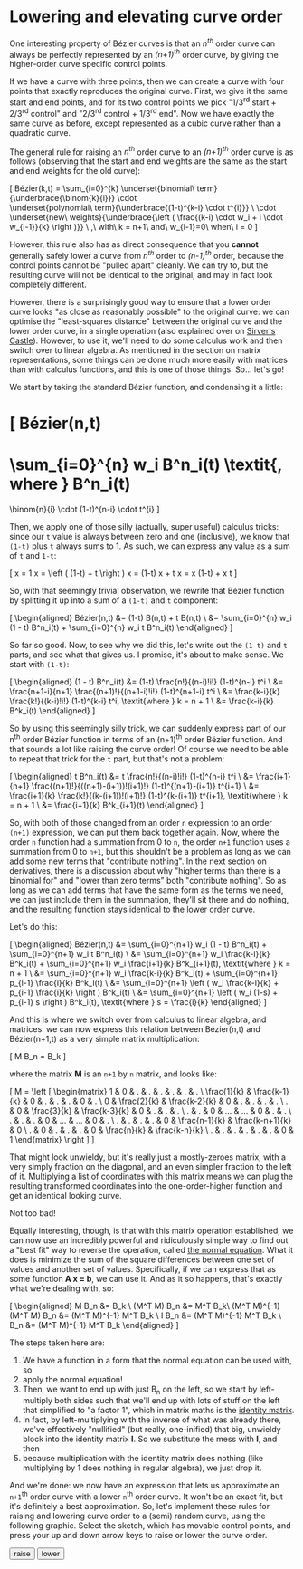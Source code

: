 # Lowering and elevating curve order

One interesting property of Bézier curves is that an *n<sup>th</sup>* order curve can always be perfectly represented by an *(n+1)<sup>th</sup>* order curve, by giving the higher-order curve specific control points.

If we have a curve with three points, then we can create a curve with four points that exactly reproduces the original curve. First, we give it the same start and end points, and for its two control points we pick "1/3<sup>rd</sup> start + 2/3<sup>rd</sup> control" and "2/3<sup>rd</sup> control + 1/3<sup>rd</sup> end". Now we have exactly the same curve as before, except represented as a cubic curve rather than a quadratic curve.

The general rule for raising an *n<sup>th</sup>* order curve to an *(n+1)<sup>th</sup>* order curve is as follows (observing that the start and end weights are the same as the start and end weights for the old curve):

\[
  Bézier(k,t) = \sum_{i=0}^{k}
                \underset{binomial\ term}{\underbrace{\binom{k}{i}}}
                \cdot\
                \underset{polynomial\ term}{\underbrace{(1-t)^{k-i} \cdot t^{i}}}
                \ \cdot \
                \underset{new\ weights}{\underbrace{\left ( \frac{(k-i) \cdot w_i + i \cdot w_{i-1}}{k} \right )}}
  \ ,\ with\ k = n+1\ and\ w_{i-1}=0\ when\ i = 0
\]

However, this rule also has as direct consequence that you **cannot** generally safely lower a curve from *n<sup>th</sup>* order to *(n-1)<sup>th</sup>* order, because the control points cannot be "pulled apart" cleanly. We can try to, but the resulting curve will not be identical to the original, and may in fact look completely different.

However, there is a surprisingly good way to ensure that a lower order curve looks "as close as reasonably possible" to the original curve: we can optimise the "least-squares distance" between the original curve and the lower order curve, in a single operation (also explained over on [Sirver's Castle](http://www.sirver.net/blog/2011/08/23/degree-reduction-of-bezier-curves)). However, to use it, we'll need to do some calculus work and then switch over to linear algebra. As mentioned in the section on matrix representations, some things can be done much more easily with matrices than with calculus functions, and this is one of those things. So... let's go!

We start by taking the standard Bézier function, and condensing it a little:

\[
  Bézier(n,t)
  =
  \sum_{i=0}^{n} w_i B^n_i(t)
  \textit{, where }
  B^n_i(t)
  =
  \binom{n}{i} \cdot (1-t)^{n-i} \cdot t^{i}
\]

Then, we apply one of those silly (actually, super useful) calculus tricks: since our `t` value is always between zero and one (inclusive), we know that `(1-t)` plus `t` always sums to 1. As such, we can express any value as a sum of `t` and `1-t`:

\[
  x = 1 x = \left ( (1-t) + t \right ) x = (1-t) x + t x = x (1-t) + x t
\]

So, with that seemingly trivial observation, we rewrite that Bézier function by splitting it up into a sum of a `(1-t)` and `t` component:

\[
  \begin{aligned}
    Bézier(n,t) &= (1-t) B(n,t) + t B(n,t) \\
                &= \sum_{i=0}^{n} w_i (1 - t) B^n_i(t) + \sum_{i=0}^{n} w_i t B^n_i(t)
  \end{aligned}
\]

So far so good. Now, to see why we did this, let's write out the `(1-t)` and `t` parts, and see what that gives us. I promise, it's about to make sense. We start with `(1-t)`:

\[
  \begin{aligned}
    (1 - t) B^n_i(t) &= (1-t) \frac{n!}{(n-i)!i!}  (1-t)^{n-i} t^i \\
                     &= \frac{n+1-i}{n+1} \frac{(n+1)!}{(n+1-i)!i!} (1-t)^{n+1-i} t^i \\
                     &= \frac{k-i}{k} \frac{k!}{(k-i)!i!} (1-t)^{k-i} t^i, \textit{where } k = n + 1 \\
                     &= \frac{k-i}{k} B^k_i(t)
  \end{aligned}
\]

So by using this seemingly silly trick, we can suddenly express part of our n<sup>th</sup> order Bézier function in terms of an (n+1)<sup>th</sup> order Bézier function. And that sounds a lot like raising the curve order! Of course we need to be able to repeat that trick for the `t` part, but that's not a problem:

\[
  \begin{aligned}
    t B^n_i(t) &= t \frac{n!}{(n-i)!i!} (1-t)^{n-i} t^i \\
               &= \frac{i+1}{n+1} \frac{(n+1)!}{((n+1)-(i+1))!(i+1)!} (1-t)^{(n+1)-(i+1)} t^{i+1} \\
               &= \frac{i+1}{k} \frac{k!}{(k-(i+1))!(i+1)!} (1-t)^{k-(i+1)} t^{i+1}, \textit{where } k = n + 1 \\
               &= \frac{i+1}{k} B^k_{i+1}(t)
  \end{aligned}
\]

So, with both of those changed from an order `n` expression to an order `(n+1)` expression, we can put them back together again. Now, where the order `n` function had a summation from 0 to `n`, the order `n+1` function uses a summation from 0 to `n+1`, but this shouldn't be a problem as long as we can add some new terms that "contribute nothing". In the next section on derivatives, there is a discussion about why "higher terms than there is a binomial for" and "lower than zero terms" both "contribute nothing". So as long as we can add terms that have the same form as the terms we need, we can just include them in the summation, they'll sit there and do nothing, and the resulting function stays identical to the lower order curve.

Let's do this:

\[
  \begin{aligned}
    Bézier(n,t) &= \sum_{i=0}^{n+1} w_i (1 - t) B^n_i(t) + \sum_{i=0}^{n+1} w_i t B^n_i(t) \\
                &= \sum_{i=0}^{n+1} w_i \frac{k-i}{k} B^k_i(t) + \sum_{i=0}^{n+1} w_i \frac{i+1}{k} B^k_{i+1}(t), \textit{where } k = n + 1 \\
                &= \sum_{i=0}^{n+1} w_i \frac{k-i}{k} B^k_i(t) + \sum_{i=0}^{n+1} p_{i-1} \frac{i}{k} B^k_i(t) \\
                &= \sum_{i=0}^{n+1} \left ( w_i \frac{k-i}{k} + p_{i-1} \frac{i}{k} \right ) B^k_i(t) \\
                &= \sum_{i=0}^{n+1} \left ( w_i (1-s) + p_{i-1} s \right ) B^k_i(t), \textit{where } s = \frac{i}{k}
  \end{aligned}
\]

And this is where we switch over from calculus to linear algebra, and matrices: we can now express this relation between Bézier(n,t) and Bézier(n+1,t) as a very simple matrix multiplication:

\[
  M B_n = B_k
\]

where the matrix **M** is an `n+1` by `n` matrix, and looks like:

\[
M =
\left [
\begin{matrix}
     1      &        0      &        .      &        .      &  .  &       .       &         .       & . \\
\frac{1}{k} & \frac{k-1}{k} &        0      &        .      &  .  &       .       &         0       & . \\
     0      & \frac{2}{k}   & \frac{k-2}{k} &        0      &  .  &       .       &         .       & . \\
     .      &        0      & \frac{3}{k}   & \frac{k-3}{k} &  0  &       .       &         .       & . \\
     .      &        .      &        0      &       ...     & ... &       0       &         .       & . \\
     .      &        .      &        .      &        0      & ... &      ...      &         0       & . \\
     .      &        .      &        .      &        .      &  0  & \frac{n-1}{k} & \frac{k-n+1}{k} & 0 \\
     .      &        0      &        .      &        .      &  .  &       0       & \frac{n}{k}     & \frac{k-n}{k} \\
     .      &        .      &        .      &        .      &  .  &       .       &         0       & 1
\end{matrix}
\right ]
\]

That might look unwieldy, but it's really just a mostly-zeroes matrix, with a very simply fraction on the diagonal, and an even simpler fraction to the left of it. Multiplying a list of coordinates with this matrix means we can plug the resulting transformed coordinates into the one-order-higher function and get an identical looking curve.

Not too bad!

Equally interesting, though, is that with this matrix operation established, we can now use an incredibly powerful and ridiculously simple way to find out a "best fit" way to reverse the operation, called [the normal equation](http://mathworld.wolfram.com/NormalEquation.html). What it does is minimize the sum of the square differences between one set of values and another set of values. Specifically, if we can express that as some function **A x = b**, we can use it. And as it so happens, that's exactly what we're dealing with, so:

\[
\begin{aligned}
  M B_n &= B_k \\
  (M^T M) B_n &= M^T B_k\\
  (M^T M)^{-1} (M^T M) B_n &= (M^T M)^{-1} M^T B_k \\
  I B_n &= (M^T M)^{-1} M^T B_k \\
  B_n &= (M^T M)^{-1} M^T B_k
\end{aligned}
\]

The steps taken here are:

1. We have a function in a form that the normal equation can be used with, so
2. apply the normal equation!
3. Then, we want to end up with just B<sub>n</sub> on the left, so we start by left-multiply both sides such that we'll end up with lots of stuff on the left that simplified to "a factor 1", which in matrix maths is the [identity matrix](https://en.wikipedia.org/wiki/Identity_matrix).
4. In fact, by left-multiplying with the inverse of what was already there, we've effectively "nullified" (but really, one-inified) that big, unwieldy block into the identity matrix **I**. So we substitute the mess with **I**, and then
5. because multiplication with the identity matrix does nothing (like multiplying by 1 does nothing in regular algebra), we just drop it.

And we're done: we now have an expression that lets us approximate an `n+1`<sup>th</sup> order curve with a lower `n`<sup>th</sup> order curve. It won't be an exact fit, but it's definitely a best approximation. So, let's implement these rules for raising and lowering curve order to a (semi) random curve, using the following graphic. Select the sketch, which has movable control points, and press your up and down arrow keys to raise or lower the curve order.

<graphics-element title="A variable-order Bézier curve" src="./reorder.js">
  <button class="raise">raise</button>
  <button class="lower">lower</button>
</graphics-element>
